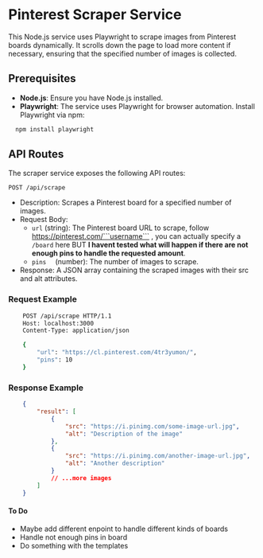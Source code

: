 # Pinterest Scraper Service

This Node.js service uses Playwright to scrape images from Pinterest boards dynamically. It scrolls down the page to load more content if necessary, ensuring that the specified number of images is collected.

## Prerequisites

- **Node.js**: Ensure you have Node.js installed.
- **Playwright**: The service uses Playwright for browser automation. Install Playwright via npm:

```bash
  npm install playwright
```
## API Routes

The scraper service exposes the following API routes:

```POST /api/scrape```
- Description: Scrapes a Pinterest board for a specified number of images.
- Request Body:
	- ```url``` (string): The Pinterest board URL to scrape, follow https://pinterest.com/```username``` , you can actually specify a ```/board``` here BUT **I havent tested what will happen if there are not enough pins to handle the requested amount**.
	- ```pins  ``` (number): The number of images to scrape.
- Response: A JSON array containing the scraped images with their src and alt attributes.


### Request Example

```bash
	POST /api/scrape HTTP/1.1
	Host: localhost:3000
	Content-Type: application/json

	{
		"url": "https://cl.pinterest.com/4tr3yumon/",
		"pins": 10
	}
```
### Response Example
```json
	{
		"result": [
			{
				"src": "https://i.pinimg.com/some-image-url.jpg",
				"alt": "Description of the image"
			},
			{
				"src": "https://i.pinimg.com/another-image-url.jpg",
				"alt": "Another description"
			}
			// ...more images
		]
	}
```

#### To Do
- Maybe add different enpoint to handle different kinds of boards
- Handle not enough pins in board
- Do something with the templates 